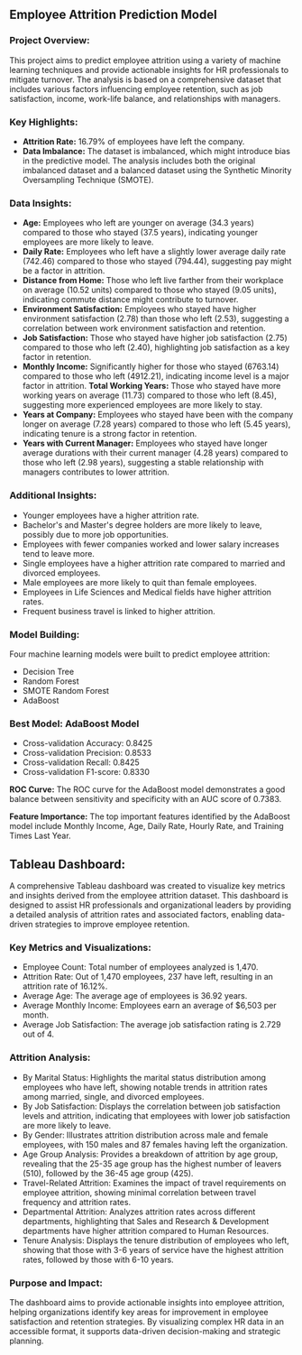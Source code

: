 ## Employee Attrition Prediction Model
### Project Overview:
This project aims to predict employee attrition using a variety of machine learning techniques and provide actionable insights for HR professionals to mitigate turnover. The analysis is based on a comprehensive dataset that includes various factors influencing employee retention, such as job satisfaction, income, work-life balance, and relationships with managers.

### Key Highlights:
- **Attrition Rate:** 16.79% of employees have left the company.
- **Data Imbalance:** The dataset is imbalanced, which might introduce bias in the predictive model. The analysis includes both the original imbalanced dataset and a balanced dataset using the Synthetic Minority Oversampling Technique (SMOTE).

### Data Insights:
- **Age:** Employees who left are younger on average (34.3 years) compared to those who stayed (37.5 years), indicating younger employees are more likely to leave.
- **Daily Rate:** Employees who left have a slightly lower average daily rate (742.46) compared to those who stayed (794.44), suggesting pay might be a factor in attrition.
- **Distance from Home:** Those who left live farther from their workplace on average (10.52 units) compared to those who stayed (9.05 units), indicating commute distance might contribute to turnover.
- **Environment Satisfaction:** Employees who stayed have higher environment satisfaction (2.78) than those who left (2.53), suggesting a correlation between work environment satisfaction and retention.
- **Job Satisfaction:** Those who stayed have higher job satisfaction (2.75) compared to those who left (2.40), highlighting job satisfaction as a key factor in retention.
- **Monthly Income:** Significantly higher for those who stayed (6763.14) compared to those who left (4912.21), indicating income level is a major factor in attrition.
   **Total Working Years:** Those who stayed have more working years on average (11.73) compared to those who left (8.45), suggesting more experienced employees are more likely to stay.
- **Years at Company:** Employees who stayed have been with the company longer on average (7.28 years) compared to those who left (5.45 years), indicating tenure is a strong factor in retention.
- **Years with Current Manager:** Employees who stayed have longer average durations with their current manager (4.28 years) compared to those who left (2.98 years), suggesting a stable relationship with managers contributes to lower attrition.

### Additional Insights:
- Younger employees have a higher attrition rate.
- Bachelor's and Master's degree holders are more likely to leave, possibly due to more job opportunities.
- Employees with fewer companies worked and lower salary increases tend to leave more.
- Single employees have a higher attrition rate compared to married and divorced employees.
- Male employees are more likely to quit than female employees.
- Employees in Life Sciences and Medical fields have higher attrition rates.
- Frequent business travel is linked to higher attrition.

### Model Building:
Four machine learning models were built to predict employee attrition:
- Decision Tree
- Random Forest
- SMOTE Random Forest
- AdaBoost

### Best Model: AdaBoost Model
- Cross-validation Accuracy: 0.8425
- Cross-validation Precision: 0.8533
- Cross-validation Recall: 0.8425
- Cross-validation F1-score: 0.8330

**ROC Curve:**
The ROC curve for the AdaBoost model demonstrates a good balance between sensitivity and specificity with an AUC score of 0.7383.

**Feature Importance:**
The top important features identified by the AdaBoost model include Monthly Income, Age, Daily Rate, Hourly Rate, and Training Times Last Year.

## Tableau Dashboard:
A comprehensive Tableau dashboard was created to visualize key metrics and insights derived from the employee attrition dataset. This dashboard is designed to assist HR professionals and organizational leaders by providing a detailed analysis of attrition rates and associated factors, enabling data-driven strategies to improve employee retention.

### Key Metrics and Visualizations:
- Employee Count: Total number of employees analyzed is 1,470.
- Attrition Rate: Out of 1,470 employees, 237 have left, resulting in an attrition rate of 16.12%.
- Average Age: The average age of employees is 36.92 years.
- Average Monthly Income: Employees earn an average of $6,503 per month.
- Average Job Satisfaction: The average job satisfaction rating is 2.729 out of 4.

### Attrition Analysis:
- By Marital Status: Highlights the marital status distribution among employees who have left, showing notable trends in attrition rates among married, single, and divorced employees.
- By Job Satisfaction: Displays the correlation between job satisfaction levels and attrition, indicating that employees with lower job satisfaction are more likely to leave.
- By Gender: Illustrates attrition distribution across male and female employees, with 150 males and 87 females having left the organization.
- Age Group Analysis: Provides a breakdown of attrition by age group, revealing that the 25-35 age group has the highest number of leavers (510), followed by the 36-45 age group (425).
- Travel-Related Attrition: Examines the impact of travel requirements on employee attrition, showing minimal correlation between travel frequency and attrition rates.
- Departmental Attrition: Analyzes attrition rates across different departments, highlighting that Sales and Research & Development departments have higher attrition compared to Human Resources.
- Tenure Analysis: Displays the tenure distribution of employees who left, showing that those with 3-6 years of service have the highest attrition rates, followed by those with 6-10 years.

### Purpose and Impact:
The dashboard aims to provide actionable insights into employee attrition, helping organizations identify key areas for improvement in employee satisfaction and retention strategies. By visualizing complex HR data in an accessible format, it supports data-driven decision-making and strategic planning.













